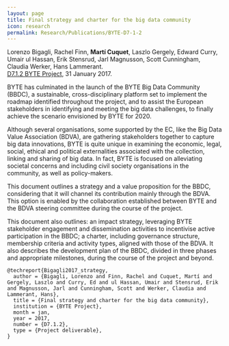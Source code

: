 ```yaml
---
layout: page
title: Final strategy and charter for the big data community
icon: research
permalink: Research/Publications/BYTE-D7-1-2
---
```


Lorenzo Bigagli, Rachel Finn, **Martí Cuquet**, Laszlo Gergely, Edward Curry, Umair ul Hassan, Erik Stensrud, Jarl Magnusson, Scott Cunningham, Claudia Werker, Hans Lammerant.  
[D7.1.2 BYTE Project](http://byte-project.eu/research), 31 January 2017.

BYTE has culminated in the launch of the BYTE Big Data Community (BBDC), a
sustainable, cross-disciplinary platform set to implement the roadmap
identified throughout the project, and to assist the European stakeholders in
identifying and meeting the big data challenges, to finally achieve the
scenario envisioned by BYTE for 2020.

Although several organisations, some supported by the EC, like the Big Data
Value Association (BDVA), are gathering stakeholders together to capture big
data innovations, BYTE is quite unique in examining the economic, legal,
social, ethical and political externalities associated with the collection,
linking and sharing of big data. In fact, BYTE is focused on alleviating
societal concerns and including civil society organisations in the community,
as well as policy-makers.

This document outlines a strategy and a value proposition for the BBDC,
considering that it will channel its contribution mainly through the BDVA.
This option is enabled by the collaboration established between BYTE and the
BDVA steering committee during the course of the project.

This document also outlines: an impact strategy, leveraging BYTE stakeholder
engagement and dissemination activities to incentivise active participation in
the BBDC; a charter, including governance structure, membership criteria and
activity types, aligned with those of the BDVA. It also describes the
development plan of the BBDC, divided in three phases and appropriate
milestones, during the course of the project and beyond.

~~~
@techreport{Bigagli2017_strategy,
  author = {Bigagli, Lorenzo and Finn, Rachel and Cuquet, Martí and Gergely, Laszlo and Curry, Ed and ul Hassan, Umair and Stensrud, Erik and Magnusson, Jarl and Cunningham, Scott and Werker, Claudia and Lammerant, Hans},
  title = {Final strategy and charter for the big data community},
  institution = {BYTE Project},
  month = jan,
  year = 2017,
  number = {D7.1.2},
  type = {Project deliverable},
}
~~~
